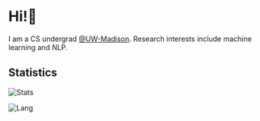
<h1>Hi!👋</h1>

I am a CS undergrad [@UW-Madison](https://www.cs.wisc.edu). Research interests include machine learning and NLP. 

## Statistics

![Stats](https://github-readme-stats.vercel.app/api?username=Yuhan-W&hide=stars,prs&theme=vue)

![Lang](https://github-readme-stats.vercel.app/api/top-langs/?username=Yuhan-W&hide=javascript&theme=vue&layout=compact)

<!--![Stats](https://github-readme-stats.vercel.app/api?username=yuhan-W)-->
